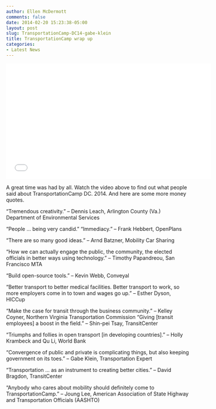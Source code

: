 ```yaml
---
author: Ellen McDermott
comments: false
date: 2014-02-20 15:23:38-05:00
layout: post
slug: TransportationCamp-DC14-gabe-klein
title: TransportationCamp wrap up 
categories:
- Latest News
---
```


<iframe width="560" height="315" src="//www.youtube.com/embed/oM8kP6Np8AY" frameborder="0" allowfullscreen></iframe>

A great time was had by all. Watch the video above to find out what people said about TransportationCamp DC. 2014. And here are some more money quotes.

“Tremendous creativity.” – Dennis Leach, Arlington County (Va.) Department of Environmental Services

“People … being very candid.” “Immediacy.” – Frank Hebbert, OpenPlans

“There are so many good ideas.” – Arnd Batzner, Mobility Car Sharing

“How we can actually engage the public, the community, the elected officials in better ways using technology.” – Timothy Papandreou, San Francisco MTA

“Build open-source tools.” – Kevin Webb, Conveyal

“Better transport to better medical facilities. Better transport to work, so more employers come in to town and wages go up.” – Esther Dyson, HICCup

“Make the case for transit through the business community.” – Kelley Coyner, Northern Virginia Transportation Commission
“Giving [transit employees] a boost in the field.” – Shin-pei Tsay, TransitCenter

“Triumphs and follies in open transport [in developing countries].” – Holly Krambeck and Qu Li, World Bank

“Convergence of public and private is complicating things, but also keeping government on its toes.” – Gabe Klein, Transportation Expert

“Transportation … as an instrument to creating better cities.” – David Bragdon, TransitCenter

“Anybody who cares about mobility should definitely come to TransportationCamp.” – Joung Lee, American Association of State Highway and Transportation Officials (AASHTO)

